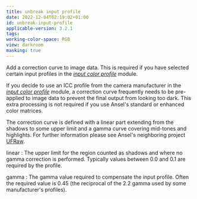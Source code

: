 ```yaml
---
title: unbreak input profile
date: 2022-12-04T02:19:02+01:00
id: unbreak-input-profile
applicable-version: 3.2.1
tags:
working-color-space: RGB
view: darkroom
masking: true
---
```


Add a correction curve to image data. This is required if you have selected certain input profiles in the [_input color profile_](./input-color-profile.md) module.

If you decide to use an ICC profile from the camera manufacturer in the [_input color profile_](./input-color-profile.md) module, a correction curve frequently needs to be pre-applied to image data to prevent the final output from looking too dark. This extra processing is not required if you use Ansel's standard or enhanced color matrices.

The correction curve is defined with a linear part extending from the shadows to some upper limit and a gamma curve covering mid-tones and highlights. For further information please see Ansel's neighboring project [UFRaw](http://ufraw.sourceforge.net).

linear
: The upper limit for the region counted as shadows and where no gamma correction is performed. Typically values between 0.0 and 0.1 are required by the profile.

gamma
: The gamma value required to compensate the input profile. Often the required value is 0.45 (the reciprocal of the 2.2 gamma used by some manufacturer's profiles).
